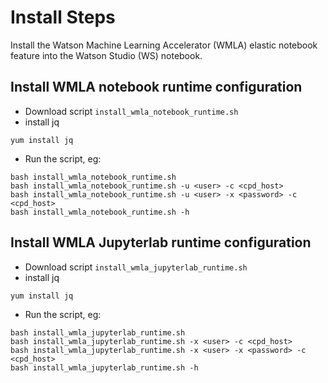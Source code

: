 
# Install Steps
Install the Watson Machine Learning Accelerator (WMLA) elastic notebook feature into the Watson Studio (WS) notebook.

## Install WMLA notebook runtime configuration
- Download script `install_wmla_notebook_runtime.sh`
- install jq
```
yum install jq
```
- Run the script, eg:
```
bash install_wmla_notebook_runtime.sh
bash install_wmla_notebook_runtime.sh -u <user> -c <cpd_host>
bash install_wmla_notebook_runtime.sh -u <user> -x <password> -c <cpd_host>
bash install_wmla_notebook_runtime.sh -h
```

## Install WMLA Jupyterlab runtime configuration
- Download script `install_wmla_jupyterlab_runtime.sh`
- install jq
```
yum install jq
```
- Run the script, eg:
```
bash install_wmla_jupyterlab_runtime.sh
bash install_wmla_jupyterlab_runtime.sh -x <user> -c <cpd_host>
bash install_wmla_jupyterlab_runtime.sh -x <user> -x <password> -c <cpd_host>
bash install_wmla_jupyterlab_runtime.sh -h
```
